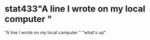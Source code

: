 # stat433"A line I wrote on my local computer  " 
"A line I wrote on my local computer  " 
"what's up"
